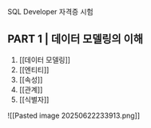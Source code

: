 SQL Developer 자격증 시험

## PART 1 | 데이터 모델링의 이해
1. [[데이터 모델링]]
2. [[엔티티]]
3. [[속성]]
4. [[관계]]
5. [[식별자]]



![[Pasted image 20250622233913.png]]